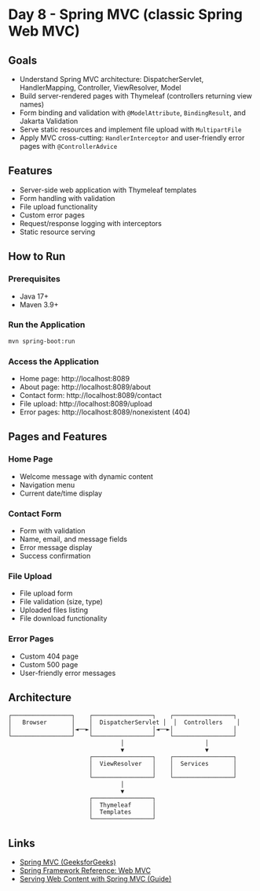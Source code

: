 # Day 8 - Spring MVC (classic Spring Web MVC)

## Goals
- Understand Spring MVC architecture: DispatcherServlet, HandlerMapping, Controller, ViewResolver, Model
- Build server-rendered pages with Thymeleaf (controllers returning view names)
- Form binding and validation with `@ModelAttribute`, `BindingResult`, and Jakarta Validation
- Serve static resources and implement file upload with `MultipartFile`
- Apply MVC cross-cutting: `HandlerInterceptor` and user-friendly error pages with `@ControllerAdvice`

## Features
- Server-side web application with Thymeleaf templates
- Form handling with validation
- File upload functionality
- Custom error pages
- Request/response logging with interceptors
- Static resource serving

## How to Run

### Prerequisites
- Java 17+
- Maven 3.9+

### Run the Application
```bash
mvn spring-boot:run
```

### Access the Application
- Home page: http://localhost:8089
- About page: http://localhost:8089/about
- Contact form: http://localhost:8089/contact
- File upload: http://localhost:8089/upload
- Error pages: http://localhost:8089/nonexistent (404)

## Pages and Features

### Home Page
- Welcome message with dynamic content
- Navigation menu
- Current date/time display

### Contact Form
- Form with validation
- Name, email, and message fields
- Error message display
- Success confirmation

### File Upload
- File upload form
- File validation (size, type)
- Uploaded files listing
- File download functionality

### Error Pages
- Custom 404 page
- Custom 500 page
- User-friendly error messages

## Architecture
```
┌─────────────────┐    ┌─────────────────┐    ┌─────────────────┐
│   Browser       │    │  DispatcherServlet │  │  Controllers    │
│                 │◄──►│                 │◄──►│                 │
└─────────────────┘    └─────────────────┘    └─────────────────┘
                                │                       │
                                ▼                       ▼
                       ┌─────────────────┐    ┌─────────────────┐
                       │  ViewResolver   │    │  Services       │
                       │                 │    │                 │
                       └─────────────────┘    └─────────────────┘
                                │
                                ▼
                       ┌─────────────────┐
                       │  Thymeleaf      │
                       │  Templates      │
                       └─────────────────┘
```

## Links
- [Spring MVC (GeeksforGeeks)](https://www.geeksforgeeks.org/java/spring-mvc/)
- [Spring Framework Reference: Web MVC](https://docs.spring.io/spring-framework/reference/web/webmvc.html)
- [Serving Web Content with Spring MVC (Guide)](https://spring.io/guides/gs/serving-web-content/)
